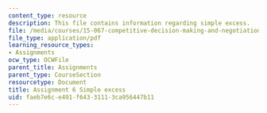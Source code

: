 ```yaml
---
content_type: resource
description: This file contains information regarding simple excess.
file: /media/courses/15-067-competitive-decision-making-and-negotiation-spring-2011/faeb7e6ce491f64331113ca956447b11_MIT15_067S11_assgn06excess.pdf
file_type: application/pdf
learning_resource_types:
- Assignments
ocw_type: OCWFile
parent_title: Assignments
parent_type: CourseSection
resourcetype: Document
title: Assignment 6 Simple excess
uid: faeb7e6c-e491-f643-3111-3ca956447b11
---
```


